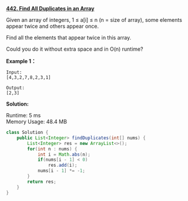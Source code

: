 **[442. Find All Duplicates in an Array](https://leetcode.com/problems/find-all-duplicates-in-an-array/)**

Given an array of integers, 1 ≤ a[i] ≤ n (n = size of array), some elements appear twice and others appear once.

Find all the elements that appear twice in this array.

Could you do it without extra space and in O(n) runtime?

**Example 1：**

```
Input:
[4,3,2,7,8,2,3,1]

Output:
[2,3]

```


**Solution:**


Runtime: 5 ms<br/>
Memory Usage: 48.4 MB

```java
class Solution {
    public List<Integer> findDuplicates(int[] nums) {
        List<Integer> res = new ArrayList<>();
        for(int n : nums) {
            int i = Math.abs(n);
            if(nums[i - 1] < 0)
                res.add(i);
            nums[i - 1] *= -1;
        }
        return res;
    }
}

```


